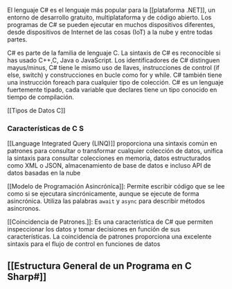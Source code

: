 El lenguaje C# es el lenguaje más popular para la [[plataforma .NET]], un entorno de desarrollo gratuito, multiplataforma y de código abierto. Los programas de C# se pueden ejecutar en muchos dispositivos diferentes, desde dispositivos de Internet de las cosas (IoT) a la nube y entre todas partes.

C# es parte de la familia de lenguaje C. La sintaxis de C# es reconocible si has usado C++,C, Java o JavaScript.
Los identificadores de C# distinguen mayus/minus, C# tiene le mismo uso de llaves, instrucciones de control (if else, switch) y construcciones en bucle como for y while. C# también tiene una instrucción foreach para cualquier tipo de colección.
C# es un lenguaje fuertemente tipado, cada variable que declares tiene un tipo conocido en tiempo de compilación.

[[Tipos de Datos C]]

### Características de C S
[[Language Integrated Query (LINQ)]] proporciona una sintaxis común en patrones para consultar o transformar cualquier colección de datos, unifica la sintaxis para consultar colecciones en memoria, datos estructurados como XML o JSON, almacenamiento de base de datos e incluso API de datos basadas en la nube

[[Modelo de Programación Asincrónica]]: Permite escribir código que se lee como si se ejecutara sincrónicamente, aunque se ejecute de forma asincrónica. Utiliza las palabras `await` y `async` para describir métodos asíncronos.

[[Coincidencia de Patrones.]]: Es una característica de C# que permiten inspeccionar los datos y tomar decisiones en función de sus características. La coincidencia de patrones proporciona una excelente sintaxis para el flujo de control en funciones de datos

## [[Estructura General de un Programa en C Sharp#]] 

